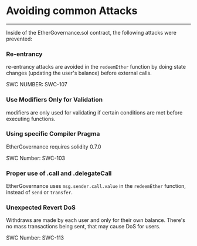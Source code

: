 # Avoiding common Attacks

---

Inside of the EtherGovernance.sol contract, the following attacks were prevented:

### Re-entrancy

re-entrancy attacks are avoided in the `redeemEther` function by doing state changes (updating the user's balance) before external calls.

SWC NUMBER: SWC-107

### Use Modifiers Only for Validation

modifiers are only used for validating if certain conditions are met before executing functions.

### Using specific Compiler Pragma

EtherGovernance requires solidity 0.7.0

SWC Number: SWC-103

### Proper use of .call and .delegateCall

EtherGovernance uses `msg.sender.call.value` in the `redeemEther` function, instead of `send` or `transfer`.

### Unexpected Revert DoS

Withdraws are made by each user and only for their own balance. There's no mass transactions being sent, that may cause DoS for users.

SWC Number: SWC-113